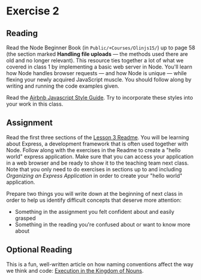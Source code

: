 # Exercise 2

## Reading

Read the Node Beginner Book (in `Public/+Courses/Olinjs15/`) up to page 58 (the section marked **Handling file uploads** — the methods used there are old and no longer relevant). This resource ties together a lot of what we covered in class 1 by implementing a basic web server in Node. You'll learn how Node handles browser requests — and how Node is unique — while flexing your newly acquired JavaScript muscle. You should follow along by writing and running the code examples given.

Read the [Airbnb Javascript Style Guide](https://github.com/airbnb/javascript). Try to incorporate these styles into your work in this class.

## Assignment

Read the first three sections of the [Lesson 3 Readme](https://github.com/olinjs/olinjs/tree/master/lessons/03-express-templates-mongo).  You will be learning about Express, a development framework that is often used together with Node. Follow along with the exercises in the Readme to create a "hello world" express application. Make sure that you can access your application in a web browser and be ready to show it to the teaching team next class. Note that you only need to do exercises in sections up to and including *Organizing an Express Application* in order to create your "hello world" application.

Prepare two things you will write down at the beginning of next class in order to help us identify difficult concepts that deserve more attention:
 * Something in the assignment you felt confident about and easily grasped
 * Something in the reading you're confused about or want to know more about

## Optional Reading

This is a fun, well-written article on how naming conventions affect the way we think and code: [Execution in the Kingdom of Nouns](http://steve-yegge.blogspot.com/2006/03/execution-in-kingdom-of-nouns.html).
